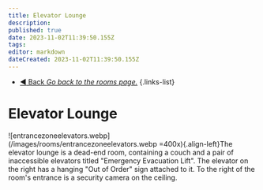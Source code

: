 ```yaml
---
title: Elevator Lounge
description: 
published: true
date: 2023-11-02T11:39:50.155Z
tags: 
editor: markdown
dateCreated: 2023-11-02T11:39:50.155Z
---
```


- [:arrow_backward: Back *Go back to the rooms page.*](/en/game/rooms#zones)
{.links-list}
# Elevator Lounge
![entrancezoneelevators.webp](/images/rooms/entrancezoneelevators.webp =400x){.align-left}The elevator lounge is a dead-end room, containing a couch and a pair of inaccessible elevators titled "Emergency Evacuation Lift". The elevator on the right has a hanging "Out of Order" sign attached to it. To the right of the room's entrance is a security camera on the ceiling.